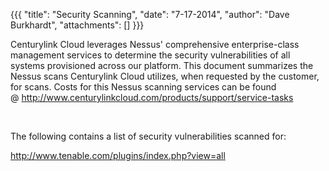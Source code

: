 {{{
  "title": "Security Scanning",
  "date": "7-17-2014",
  "author": "Dave Burkhardt",
  "attachments": []
}}}

<p>Centurylink Cloud leverages Nessus' comprehensive enterprise-class management services to determine the security vulnerabilities of all systems provisioned across our platform. This document summarizes the Nessus scans Centurylink Cloud&nbsp;utilizes,
  when requested by the customer, for scans. Costs for this Nessus scanning services can be found @&nbsp;<a href="http://www.centurylinkcloud.com/products/support/service-tasks" target="_blank">http://www.centurylinkcloud.com/products/support/service-tasks</a>
</p>
<p>&nbsp;</p>
<p>The following contains a list of&nbsp;security vulnerabilities scanned for:</p>
<p><a href="http://www.tenable.com/plugins/index.php?view=all">http://www.tenable.com/plugins/index.php?view=all</a>
</p>
<p>&nbsp;</p>